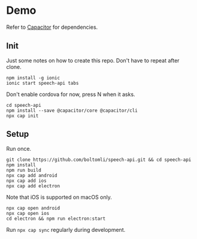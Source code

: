 # Demo

Refer to [Capacitor](https://capacitor.ionicframework.com/docs/) for dependencies.

## Init

Just some notes on how to create this repo. Don't have to repeat after clone.

```
npm install -g ionic
ionic start speech-api tabs
```

Don't enable cordova for now, press N when it asks.

```
cd speech-api
npm install --save @capacitor/core @capacitor/cli
npx cap init
```

## Setup

Run once.

```
git clone https://github.com/boltomli/speech-api.git && cd speech-api
npm install
npm run build
npx cap add android
npx cap add ios
npx cap add electron
```

Note that iOS is supported on macOS only.

```
npx cap open android
npx cap open ios
cd electron && npm run electron:start
```

Run `npx cap sync` regularly during development.
